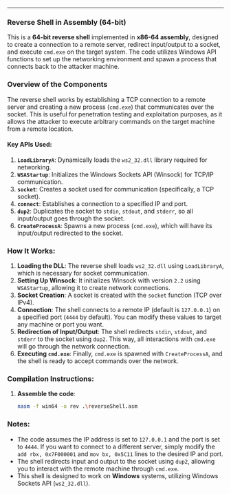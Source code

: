 ---

### Reverse Shell in Assembly (64-bit)

This is a **64-bit reverse shell** implemented in **x86-64 assembly**, designed to create a connection to a remote server, redirect input/output to a socket, and execute `cmd.exe` on the target system. The code utilizes Windows API functions to set up the networking environment and spawn a process that connects back to the attacker machine.

### Overview of the Components

The reverse shell works by establishing a TCP connection to a remote server and creating a new process (`cmd.exe`) that communicates over the socket. This is useful for penetration testing and exploitation purposes, as it allows the attacker to execute arbitrary commands on the target machine from a remote location.

#### Key APIs Used:
1. **`LoadLibraryA`**: Dynamically loads the `ws2_32.dll` library required for networking.
2. **`WSAStartup`**: Initializes the Windows Sockets API (Winsock) for TCP/IP communication.
3. **`socket`**: Creates a socket used for communication (specifically, a TCP socket).
4. **`connect`**: Establishes a connection to a specified IP and port.
5. **`dup2`**: Duplicates the socket to `stdin`, `stdout`, and `stderr`, so all input/output goes through the socket.
6. **`CreateProcessA`**: Spawns a new process (`cmd.exe`), which will have its input/output redirected to the socket.

### How It Works:

1. **Loading the DLL**: The reverse shell loads `ws2_32.dll` using `LoadLibraryA`, which is necessary for socket communication.
2. **Setting Up Winsock**: It initializes Winsock with version `2.2` using `WSAStartup`, allowing it to create network connections.
3. **Socket Creation**: A socket is created with the `socket` function (TCP over IPv4).
4. **Connection**: The shell connects to a remote IP (default is `127.0.0.1`) on a specified port (`4444` by default). You can modify these values to target any machine or port you want.
5. **Redirection of Input/Output**: The shell redirects `stdin`, `stdout`, and `stderr` to the socket using `dup2`. This way, all interactions with `cmd.exe` will go through the network connection.
6. **Executing `cmd.exe`**: Finally, `cmd.exe` is spawned with `CreateProcessA`, and the shell is ready to accept commands over the network.

### Compilation Instructions:

1. **Assemble the code**:
   ```bash
   nasm -f win64 -o rev .\reverseShell.asm 
   ```



### Notes:
- The code assumes the IP address is set to `127.0.0.1` and the port is set to `4444`. If you want to connect to a different server, simply modify the `add rbx, 0x7F000001` and `mov bx, 0x5C11` lines to the desired IP and port.
- The shell redirects input and output to the socket using `dup2`, allowing you to interact with the remote machine through `cmd.exe`.
- This shell is designed to work on **Windows** systems, utilizing Windows Sockets API (`ws2_32.dll`).
